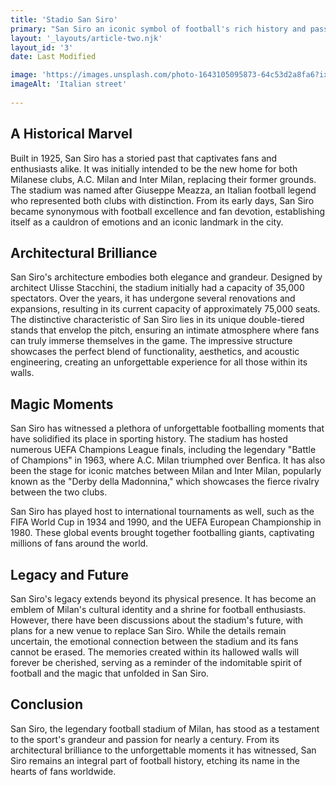 ```yaml
---
title: 'Stadio San Siro'
primary: "San Siro an iconic symbol of football's rich history and passion in Milan, Italy"
layout: '_layouts/article-two.njk' 
layout_id: '3'
date: Last Modified

image: 'https://images.unsplash.com/photo-1643105095873-64c53d2a8fa6?ixlib=rb-4.0.3&ixid=M3wxMjA3fDB8MHxwaG90by1wYWdlfHx8fGVufDB8fHx8fA%3D%3D&auto=format&fit=crop&w=2787&q=80'
imageAlt: 'Italian street'
 
---
```


## A Historical Marvel

Built in 1925, San Siro has a storied past that captivates fans and enthusiasts alike. It was initially intended to be the new home for both Milanese clubs, A.C. Milan and Inter Milan, replacing their former grounds. The stadium was named after Giuseppe Meazza, an Italian football legend who represented both clubs with distinction. From its early days, San Siro became synonymous with football excellence and fan devotion, establishing itself as a cauldron of emotions and an iconic landmark in the city.

## Architectural Brilliance

San Siro's architecture embodies both elegance and grandeur. Designed by architect Ulisse Stacchini, the stadium initially had a capacity of 35,000 spectators. Over the years, it has undergone several renovations and expansions, resulting in its current capacity of approximately 75,000 seats. The distinctive characteristic of San Siro lies in its unique double-tiered stands that envelop the pitch, ensuring an intimate atmosphere where fans can truly immerse themselves in the game. The impressive structure showcases the perfect blend of functionality, aesthetics, and acoustic engineering, creating an unforgettable experience for all those within its walls.

## Magic Moments

San Siro has witnessed a plethora of unforgettable footballing moments that have solidified its place in sporting history. The stadium has hosted numerous UEFA Champions League finals, including the legendary "Battle of Champions" in 1963, where A.C. Milan triumphed over Benfica. It has also been the stage for iconic matches between Milan and Inter Milan, popularly known as the "Derby della Madonnina," which showcases the fierce rivalry between the two clubs.

San Siro has played host to international tournaments as well, such as the FIFA World Cup in 1934 and 1990, and the UEFA European Championship in 1980. These global events brought together footballing giants, captivating millions of fans around the world.

## Legacy and Future
San Siro's legacy extends beyond its physical presence. It has become an emblem of Milan's cultural identity and a shrine for football enthusiasts. However, there have been discussions about the stadium's future, with plans for a new venue to replace San Siro. While the details remain uncertain, the emotional connection between the stadium and its fans cannot be erased. The memories created within its hallowed walls will forever be cherished, serving as a reminder of the indomitable spirit of football and the magic that unfolded in San Siro.

## Conclusion

San Siro, the legendary football stadium of Milan, has stood as a testament to the sport's grandeur and passion for nearly a century. From its architectural brilliance to the unforgettable moments it has witnessed, San Siro remains an integral part of football history, etching its name in the hearts of fans worldwide.